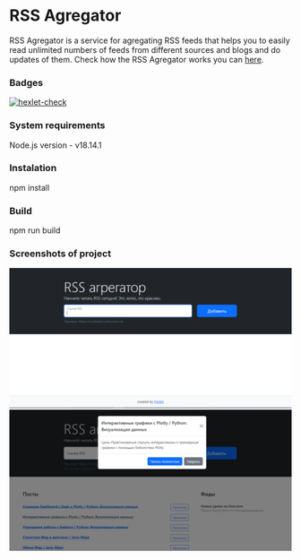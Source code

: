 # RSS Agregator

RSS Agregator is a service for agregating RSS feeds that helps you to easily read unlimited numbers of feeds from different sources and blogs and do updates of them. Check how the RSS Agregator works you can [here](https://rss-9cv9.onrender.com/).

### Badges
[![hexlet-check](https://github.com/ivp9/frontend-project-11/actions/workflows/hexlet-check.yml/badge.svg)](https://github.com/ivp9/frontend-project-11/actions/workflows/hexlet-check.yml)

### System requirements
Node.js version - v18.14.1

### Instalation
npm install

### Build
npm run build

### Screenshots of project
![screenshot](https://github.com/ivp9/frontend-project-11/blob/main/pictures/screenshot1.png)
![screenshot](https://github.com/ivp9/frontend-project-11/blob/main/pictures/screenshot2.png)
